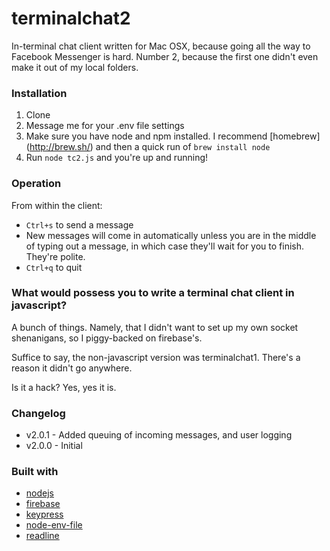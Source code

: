 # terminalchat2
In-terminal chat client written for Mac OSX, because going all the way to Facebook Messenger is hard.  Number 2, because the first one didn't even make it out of my local folders.

### Installation
1. Clone
2. Message me for your .env file settings
3. Make sure you have node and npm installed.  I recommend [homebrew] (http://brew.sh/) and then a quick run of `brew install node`
4. Run `node tc2.js` and you're up and running!

### Operation
From within the client:
- `Ctrl+s` to send a message
- New messages will come in automatically unless you are in the middle of typing out a message, in which case they'll wait for you to finish.  They're polite.
- `Ctrl+q` to quit

### What would possess you to write a terminal chat client in javascript?
A bunch of things.  Namely, that I didn't want to set up my own socket shenanigans, so I piggy-backed on firebase's.

Suffice to say, the non-javascript version was terminalchat1.  There's a reason it didn't go anywhere.

Is it a hack?  Yes, yes it is.

### Changelog
- v2.0.1 - Added queuing of incoming messages, and user logging
- v2.0.0 - Initial

### Built with
- [nodejs](https://nodejs.org/en/)
- [firebase](https://www.firebase.com/)
- [keypress](https://www.npmjs.com/package/keypress)
- [node-env-file](https://www.npmjs.com/package/node-env-file)
- [readline](https://www.npmjs.com/package/readline)
